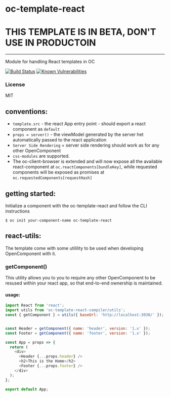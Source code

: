 oc-template-react
=================

# THIS TEMPLATE IS IN BETA, DON'T USE IN PRODUCTOIN

***

Module for handling React templates in OC

[![Build Status](https://secure.travis-ci.org/opencomponents/oc-template-react.png?branch=master)](http://travis-ci.org/opencomponents/oc-template-react)
[![Known Vulnerabilities](https://snyk.io/test/github/opencomponents/oc-template-react/badge.svg)](https://snyk.io/test/github/opencomponents/oc-template-react)

### License
MIT

## conventions:
- `template.src` - the react App entry point -  should export a react component as `default`
- `props = server()` - the viewModel generated by the server het automatically passed to the react application
- `Server Side Rendering` = server side rendering should work as for any other OpenComponent
- `css-modules` are supported.
- The oc-client-browser is extended and will now expose all the available react-component at `oc.reactComponents[bundleKey]`, while requested components will be exposed as promises at `oc.requestedComponents[requestHash]`

## getting started:

Initialize a component with the oc-template-react and follow the CLI instructions

```
$ oc init your-component-name oc-template-react
```


## react-utils:

The template come with some utilility to be used when developing OpenComponent with it.

### getComponent()

This utility allows you to you to require any other OpenComponent to be resused within your react app, so that end-to-end ownership is maintained.

#### usage:

```js
import React from 'react';
import utils from 'oc-template-react-compiler/utils';
const { getComponent } = utils({ baseUrl: 'http://localhost:3030/' });


const Header = getComponent({ name: 'header', version: '1.x' });
const Footer = getComponent({ name: 'footer', version: '1.x' });

const App = props => {
  return (
    <div>
      <Header {...props.header} />
      <h2>This is the Home</h2>
      <Footer {...props.footer} />
    </div>
  );
};

export default App;
``` 

